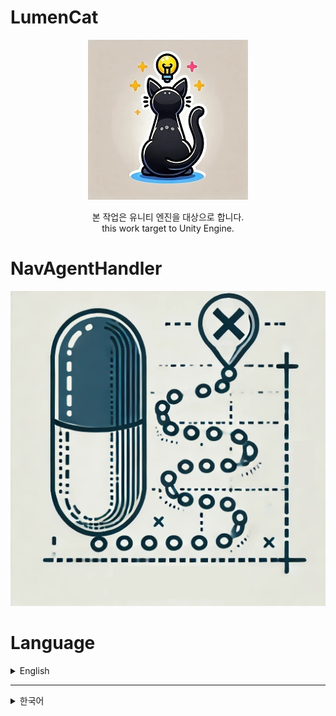 # LumenCat
<div align="center">

![LumenCat92.jpg](https://github.com/lumenCat92/NavAgentHandler/blob/main/Image/LumenCat92.jpg)

본 작업은 유니티 엔진을 대상으로 합니다.  
this work target to Unity Engine.
</div>

# NavAgentHandler
 ![NavAgentHandler.jpg](https://github.com/lumenCat92/NavAgentHandler/blob/main/Image/NavAgentHandler.jpg)

# Language
<details>

<summary>English</summary>

# How Can Install This?

Before u install, this project depending other project. plz check each version of dependencies before download this.  
u can check each version of dependencies from package.json.  

Download this to Assets Folder in your unity project.

# What is This?

Handling Nav Agent with FSM.

# Where Can Use This?

if u wanna easy to handling agent, u can use this.

# How to Use This?

1. Attach "NavAgentHandler" to gameObj as component.
* the GameObj that installed NavAgentHandler, will automatically add "NavMeshAgent" and "NavMeshObstacle".
```csharp
namespace LumenCat92.Nav
{
    [RequireComponent(typeof(NavMeshAgent))]
    [RequireComponent(typeof(NavMeshObstacle))]
    public class NavAgentHandler : MonoBehaviour
    {
        //skip
    }
    //skip
}
```

2. Attach all script in Manager Folder to other gameObj as component.

3. when u look at the NavAgentHandler

```csharp
public class NavAgentHandler : MonoBehaviour
{    
    // skip
    
    [field: SerializeField] public bool AllowedChekingDeadLock { set; get; } = true;
    [field: SerializeField] public LayerMask HideableLayer { private set; get; }
    private Action OnDoneHandler { set; get; }
    
    // skip
    
    // this is starting navAgentHandler.
    // for the safty, u cant access to process.
    // after state done. u can make it call-back by "onDoneHandler"
    public void StartState(NavAgentModule.NavAgentModuleData moduleData, Action onDoneHandler)
    {
        switch (moduleData.State)
        {
            case NavAgentModule.StateList.Pointing:
            case NavAgentModule.StateList.Tracking:
            case NavAgentModule.StateList.Hiding:
                OnDoneHandler = onDoneHandler;
                isInterrupting = StateModuleHandler.IsPlayingModuleRunning();
                StateModuleHandler.EnterModule((int)moduleData.State, moduleData);
                break;
            
            // checking module is works different cause it just for cheking that agent could reach to target or not.
            case NavAgentModule.StateList.Cheking:
                    if (NavMesh.SamplePosition(moduleData.BasicModulerSetting.Target.position, out NavMeshHit hit, moduleData.BasicModulerSetting.StopDist, NavMeshAgent.areaMask))
                    {
                        moduleData.CheckingMoudlerSetting.OnFindWay(true);
                        return;
                    }
                    moduleData.CheckingMoudlerSetting.OnFindWay(false);
                    break;
            case NavAgentModule.StateList.Non:
                OnDoneHandler = onDoneHandler;
                if (StateModuleHandler.IsPlayingModuleRunning(out StateModule module))
                {
                    module?.Exit();
                }
                DoWhenStateDone(LastStateModuleData);
                break;
        }
    }

    // but if trying to change the state when state Running,
    // onDoneHandler will be ignored.
    public void DoWhenStateDone()
    {
        if (!isInterrupting)
        {
            OnDoneHandler?.Invoke();
        }
    }
}

```

as u can see, this is for one-way processing, so if u wanna changing one of state in NavAgentModule.NavAgentModuleData.StateList,

u should call StartState() func again. than, navAgentHandler will be override before process.

also, when u override process, it will not execute call-back func that u applied before changed state.

to be clear, when agent cant find way for going destination, it also will not execute call-back func that u applied. but it will call different func in NavAgentModuleData. check num 2. 

2. when u look at the NavAgentModule.NavAgentModuleData for using,

```csharp
public abstract partial class NavAgentModule
{
    public enum StateList
    {
        Pointing, // set destination one time.
        Tracking, // keep tracking target until reached.
        Hiding, // hiding from other target.
        Cheking, // just check agent can reach to target, agent will not move in this state.
        Non,
    }
    public class NavAgentModuleData : StateModuleData
    {
        public BasicOption BasicModulerSetting { private set; get; }
        public PointingOption PointingModulerSetting { private set; get; }
        public CheckingOption CheckingMoudlerSetting { private set; get; }
        public TrackingOption TrackingModulerSetting { private set; get; }
        public HidingOption HidingMoudlerSetting { private set; get; }
        public NavAgentModuleData(BasicOption basicOption, PointingOption pointingOption)
        {
            BasicModulerSetting = basicOption;
            PointingModulerSetting = pointingOption;
        }
        public NavAgentModuleData(BasicOption basicOption, TrackingOption trackingOption)
        {
            BasicModulerSetting = basicOption;
            TrackingModulerSetting = trackingOption;
        }
        public NavAgentModuleData(BasicOption basicOption, HidingOption hidingOption)
        {
            BasicModulerSetting = basicOption;
            HidingMoudlerSetting = hidingOption;
        }
        public NavAgentModuleData(BasicOption basicOption, CheckingOption checkingOption)
        {
            BasicModulerSetting = basicOption;
            CheckingMoudlerSetting = checkingOption;
        }
        
        public class BasicOption
        {
            public Transform Target { private set; get; } // destination point
            public bool ShouldSequenceProcessing { private set; get; } = true; // module process proceeds async
            public bool ShouldRotateManually { private set; get; } // *1) its make agent ratation lock. 
            public float StopDist { private set; get; } // *2) its same with agent stop. but it also effecting dist that end module state.
            public bool ShouldActiveDeadLockCheck { private set; get; } // *3) its for stuck situation between multiple agent. 
            public Action OnFailedToFindWay { private set; get; } // call-back when cant find the way.

            public BasicOption(Transform target, bool shouldSequenceProcessing, bool isLookAtOn, float stopDist, bool shouldActiveDeadLockCheck, Action doWhenCantFindWay)
            {
                Target = target;
                ShouldSequenceProcessing = shouldSequenceProcessing;
                ShouldRotateManually = isLookAtOn;
                StopDist = stopDist;

                ShouldActiveDeadLockCheck = shouldActiveDeadLockCheck;
                OnFailedToFindWay = doWhenCantFindWay;
            }
        }
    }
}
```

    *1 when agent walking, obj rotation depending on agent.

but when u programming, u might be want to control rotation manually for make look at obj or make aiming to obj.

in that time, u can turn on this. but remember. u have to manually control rotation. NavAgentHandler dosent support to make look at the target.(cause this will be different in every situation.)

    *2 StopDist will set to navMeshAgent.StoppingDisctance. and it will effecting final destination. 

in the NavAgentModule, u can see down below
```csharp
public abstract partial class NavAgentModule : StateModule
{
    public enum DistStateList { Reached, Near, Close, MiddleWay }

    //skip

    protected DistStateList GetStateByDist
    {
        get
        {
            var navAgent = StateModuleHandler.navMeshAgent;
            if (navAgent.pathPending) return DistStateList.MiddleWay;
            var standingPosition = navAgent.transform.position.GetOverrideY(0);
            var destinationPosition = navAgent.destination.GetOverrideY(0);

            // dist to decide the "Status Module" done.
            var dist = standingPosition.GetDistance(destinationPosition) - ModuleData.BasicModulerSetting.StopDist;
            if (dist <= GetDistByState(DistStateList.Close))
            {
                // is destination placed higher than agent?
                if (correctedPosition.y > Agent.transform.position.y + GetAgentHeight &&
                    Agent.remainingDistance > GetDistByState(DistStateList.Close))
                {
                    return DistStateList.MiddleWay;
                }

                for (int i = 0; i < eachStateDist.Count; i++)
                {
                    var pair = eachStateDist[i];
                    if (dist <= pair.Value)
                    {

                        return pair.Key;
                    }
                }
            }

            return DistStateList.MiddleWay;
        }
    }
    public NavAgentModule(NavAgentModuleHandler handler)
    {
        StateModuleHandler = handler;
        if (eachStateDist.Count == 0)
        {
            eachStateDist.Add(new KeyValuePair<DistStateList, float>(DistStateList.Reached, GetAgentRadius * 0.01f));
            eachStateDist.Add(new KeyValuePair<DistStateList, float>(DistStateList.Near, GetAgentRadius * 2f));
            eachStateDist.Add(new KeyValuePair<DistStateList, float>(DistStateList.Close, GetAgentRadius * 4f));
        }
    }

    //skip
}
```

so technically, navMeshAgent.StoppingDistance will be effecting final destination. 

    *3 Lets say, Two agent try to pass each in Narrow hallway.

in this situation, this two agent might never get to each destination by stuck each other.

for this, u can turn on ShouldActiveDeadLockCheck property in BasicModulerSetting.

when u look at the code,

```csharp

public abstract partial class NavAgentModule : StateModule
{
    //skip

    // enter module
    protected override void OnEnterModule()
    {
        Agent.updateRotation = ModuleData.BasicModulerSetting.ShouldRotateManually ? false : true;
        Agent.stoppingDistance = ModuleData.BasicModulerSetting.StopDist;
        Agent.speed = ModuleData.BasicModulerSetting.AgentSpeed;
        Agent.obstacleAvoidanceType = ObstacleAvoidanceType.HighQualityObstacleAvoidance;
        Agent.avoidancePriority = 10;
        var needNavi = Vector3.Distance(ModuleData.BasicModulerSetting.Target.position, Agent.transform.position) > eachStateDist[(int)DistStateList.Reached].Value;
        if (needNavi)
        {
            //checking deadLock
            if (ModuleData.BasicModulerSetting.ShouldActiveDeadLockCheck)
                CheckingDeadLock();

            ProcessingState = StateModuleHandler.OnStartCoroutine(StartNav(ModuleData, base.Exit));
        }
        else
        {
            base.Exit();
        }
    }

    protected void CheckingDeadLock()
    {
        var eachTime = 0.1f;
        var lastAgentPosition = Agent.transform.position;
        var speedCorrection = 0.8f;
        var expectingDist = Agent.transform.position.GetDistance(Agent.transform.position + Agent.velocity * eachTime * speedCorrection);
        deadLockTimeData = TimeCounterManager.Instance.SetTimeCounting(
            maxTime: eachTime,
            function: () =>
                {
                    if (GetStateByDist == DistStateList.MiddleWay)
                    {
                        if (Agent.obstacleAvoidanceType == ObstacleAvoidanceType.NoObstacleAvoidance)
                        {
                            var hits = Agent.transform.GetOverlapSphere(GetAgentRadius).Where(x => !x.gameObject.isStatic && !x.transform.IsChildOf(Agent.transform)).ToList();
                            if (hits.Count == 0)
                                Agent.obstacleAvoidanceType = ObstacleAvoidanceType.HighQualityObstacleAvoidance;
                        }
                        else
                        {
                            var dist = Agent.transform.position.GetDistance(lastAgentPosition);
                            if (dist < expectingDist)
                                Agent.obstacleAvoidanceType = ObstacleAvoidanceType.NoObstacleAvoidance;
                        }
                    }

                    deadLockTimeData = null;
                    if (ModuleData != null) CheckingDeadLock();
                },
            sequenceKey: ModuleData,
            sequnceMatch: (addedSeqeunce) => addedSeqeunce.Equals(ModuleData));
    }
}
```

navAgentModule calc posistion expecting every time period.

if agent couldnt reach next position, after checking near by, module make not collide each agent untill agent cant find other agent.

This can cause more overlapping issues as the number of agents increases. Please pay attention to this part.

# NavAgentModule

now i will explain detail of each state.

<details>
<summary>Pointing</summary>

 ![1.Pointing.gif](https://github.com/lumenCat92/NavAgentHandler/blob/main/Image/1.Pointing.gif)

1. Pointing is basic tracking state module.

its Set Destination only one time. 

even if target position got changed middle of module running, it will not apply to destination.

```csharp
public abstract partial class NavAgentModule
{
    public enum StateList
    {
        Pointing,
        Tracking,
        Hiding,
        Cheking,
        Non,
    }
    public class NavAgentModuleData : StateModuleData
    {
        public BasicOption BasicMudulerSetting { private set; get; }
        public PointingOpition PointModulerSetting { private set; get; } = new PointingOpition();

        // u must fill this for using every tracking module
        public NavAgentModuleData(BasicOption basicOption, PointingOption pointingOption)
        {
            BasicModulerSetting = basicOption;
            PointingModulerSetting = pointingOption;
        }
        
        public class BasicOption
        {
            public Transform Target { private set; get; } // destination point
            public bool ShouldSequenceProcessing { private set; get; } = true; // module process proceeds async
            public bool ShouldRotateManually { private set; get; } // its make agent ratation lock. 
            public float StopDist { private set; get; } // its same with agent stop. but it also effecting dist that end module state.
            public bool ShouldActiveDeadLockCheck { private set; get; } // its for stuck situation between multiple agent. 
            public Action OnFailedToFindWay { private set; get; }

            public BasicOption(Transform target, bool shouldSequenceProcessing, bool isLookAtOn, float stopDist, bool shouldActiveDeadLockCheck, Action doWhenCantFindWay)
            {
                Target = target;
                ShouldSequenceProcessing = shouldSequenceProcessing;
                ShouldRotateManually = isLookAtOn;
                StopDist = stopDist;

                ShouldActiveDeadLockCheck = shouldActiveDeadLockCheck;
                OnFailedToFindWay = doWhenCantFindWay;
            }
        }

        public class PointingOpition
        {
            public float StayingTime { private set; get; } = -1f; // how long it will stay in poisition after reached?
            public bool IsUnlimitedStayTime => StayingTime <= -1;  
            public bool CanPositionChange { private set; get; } = true; // is target position can yield to other agent? 
            public TrafficDataSet TrafficDataSetting { private set; get; } = new TrafficDataSet(); // its for handling traffic
            public PointingOpition() { }
            public PointingOpition(float stayingTime, bool canPositionChange, TrafficDataSet trafficDataSet = null)
            {
                StayingTime = stayingTime;
                CanPositionChange = canPositionChange;
                TrafficDataSetting = trafficDataSet == null ? this.TrafficDataSetting : trafficDataSet;
            }
            public class TrafficDataSet // agent who first reach to position will taking charge of traffic detail of position 
            {
                public int MaxWaitingCount { private set; get; } = 3; // how many agent can wait for same position?
                public float MaxStayingTime { private set; get; } = 3f; // how long agent can stay in same position?
                public TrafficDataSet() { }
                public TrafficDataSet(int maxAddingCount, float maxStayingTime)
                {
                    MaxWaitingCount = maxAddingCount;
                    MaxStayingTime = maxStayingTime;
                }
            }
        }
    }
}
```

2. so, imagine that what if multiple agent try to reach same position?

for this, u need TrafficDataSet and NavTrafficManager.

```csharp
public class NavTrafficManager : MonoBehaviour
{
    //skip

    IEnumerator HandlingTraffic(TrafficData.NavAgentModuleInfoData infoData, TrafficData trafficData)
    {
        if (infoData == null)
        {
            removeTrafficDataList.Add(trafficData);
            yield break;
        }
        else
        {
            if (!infoData.IsModuleRunning()) { StartCoroutine(HandlingTraffic(trafficData.ReadNextInfo(), trafficData)); yield break; }
            infoData.Agent.stoppingDistance = infoData.stoppingDistance;
            infoData.Agent.avoidancePriority = 0;
            float checkingTime = 0.1f;

            for (bool isModuleRunning = infoData.IsModuleRunning(); isModuleRunning; isModuleRunning = infoData.IsModuleRunning())
            {
                yield return new WaitForSeconds(checkingTime);
            }

            for (float dist = trafficData.Position.GetDistance(infoData.Agent.transform.position); dist < 0.5f; dist = trafficData.Position.GetDistance(infoData.Agent.transform.position))
            {
                yield return new WaitForSeconds(checkingTime);
            }

            StartCoroutine(HandlingTraffic(trafficData.ReadNextInfo(), trafficData));
        }
    }

    // skip

    public class TrafficData
    {
        public bool IsNew { private set; get; } = true; 
        public int MaxAddingCount { private set; get; } = 3;
        public float AllowedStayingTime { private set; get; } = 3f;
        public bool IsLimitedStayingTime { get => AllowedStayingTime != -1; }
        private List<NavAgentModuleInfoData> InfoList { set; get; } = new List<NavAgentModuleInfoData>();
        public NavAgentModuleInfoData ReadNextInfo()
        {
            IsNew = false;
            if (InfoList.Count > 0)
            {
                var data = InfoList[0];
                InfoList.RemoveAt(0);
                return data;
            }

            return null;
        }
        public Vector3 Position { private set; get; } = Vector3.zero;
        private int AddingCount { set; get; } = 0;
        
        //skip
    }
}
```

3. but, what if agent dont have to wait? like agent just try to stand, or doing some animation that dosent depending other object after reached position. 

also what if agent must be stand that position? like agent try to sit chair, or doing some animation that depending other object after reached position.

when u look at the code.

```csharp

public class PointingState_NavStateModule : NavAgentModule
{
    // skip

    protected override IEnumerator OnStartNav(NavAgentModuleData data)
    {
        // skip

        var state = GetStateByDist;
        while (state != DistStateList.Reached)
        {
            if (state == DistStateList.Close || state == DistStateList.Near)
            {
                state = GetStateByDist;
                // what if agent dont have to wait? == what if agent can changing destination?
                if (data.PointingModulerSetting.CanPositionChange) 
                {
                    if (state == DistStateList.Near)
                        break;
                    // it will set near position
                    var rayStartPoint = Agent.transform.position + Vector3.up * GetAgentHeight * 0.5f;
                    var rayDir = rayStartPoint.GetDirection(ModuleData.BasicModulerSetting.Target.position);
                    OnDrawGizmosSphere(rayStartPoint, 0.02f, 2f, Color.cyan);
                    OnDrawGizmosLine(rayStartPoint, rayDir, 2f, 2f, Color.black);

                    // try to get close as much as possible. this will be destination.
                    if (rayStartPoint.RayCast(rayDir, out RaycastHit hit))
                    {
                        var position = hit.point + -rayDir * GetAgentRadius * 2f;
                        OnDrawGizmosSphere(position, 0.02f, 2f, Color.black);
                        TrySetDestination(position, ref correctedPosition);
                        TimeCounterManager.Instance.SetTimeCounting(0.1f, () => { hasBeenCheckNearBy = false; });
                    }
                    else
                    {
                        Debug.Log("ray Failed");
                    }
                }

                // what if agent have to wait? == what if agent cant changing destination?
                else
                {
                    // trying add treffic point
                    // is already has traffic in destination?
                    if (!NavTrafficManager.Instance.TryAddTrafficNearBy(
                            agent: Agent,
                            isModuleRunning: () => { return IsModuleRunning; },
                            maxAddingCount: ModuleData.PointingModulerSetting.TrafficDataSetting.MaxWaitingCount,
                            allowedStayingTime: ModuleData.PointingModulerSetting.TrafficDataSetting.MaxStayingTime,
                            stayingTime: ModuleData.PointingModulerSetting.StayingTime,
                            position: correctedPosition,
                            castRadius: GetAgentRadius))
                    {
                        ModuleData.BasicModulerSetting.OnFailedToFindWay?.Invoke();
                        break;
                    }
                }
            }
        }
    }
}
```
Traffic and deadlock functions are applied.
 ![1.Pointing_TrafficAndDeadLock.gif](https://github.com/lumenCat92/NavAgentHandler/blob/main/Image/1.Pointing_TrafficAndDeadLock.gif)

so when u allowed to change destination, agent try to get close to target as much as possible. but its not guarantee that reach to destination that u set.

if u dont wanna allowed to change destination, agent try to check traffic in destination. if traffic is very busy, it means technically, it faild to searching destination. so it will call-back func that u set.

just remember, this checking will be happen when agent get close to target.

</details>

<details>
<summary>Tracking</summary>

 ![2.Tracking.jpg](https://github.com/lumenCat92/NavAgentHandler/blob/main/Image/2.Tracking.gif)
1. most different thing with comparing pointing, in Tracking module, continues to update the destination based on the position of the target.

```csharp
public class TrackingState_NavStateModule : NavAgentModule
{
    // skip
    protected override IEnumerator OnStartNav(NavAgentModuleData data)
    {
        var hasBeenCheckNearBy = false;

        var lastPosition = data.BasicModulerSetting.Target.position;
        if (!TrySetDestination(lastPosition, ref correctedPosition))
        {
            data.BasicModulerSetting.OnFailedToFindWay?.Invoke();
            yield break;
        }

        // The frequency of looping will be decide by the IsNonStopTracking option.
        var state = GetStateByDist;
        while (ModuleData.TrackingModulerSetting.IsNonStopTracking ||
                (!ModuleData.TrackingModulerSetting.IsNonStopTracking && state != DistStateList.Reached))
        {
            state = GetStateByDist;

            //if target Moved, position will be re-calc
            if (lastPosition.GetDistance(data.BasicModulerSetting.Target.position) > 0.1f)
            {
                lastPosition = data.BasicModulerSetting.Target.position;
                if (!TrySetDestination(lastPosition, ref correctedPosition))
                {
                    data.BasicModulerSetting.OnFailedToFindWay?.Invoke();
                    yield break;
                }
            }

            // can it yield when it get close to target
            if (state == DistStateList.Close || state == DistStateList.Near)
            {
                if (!hasBeenCheckNearBy)
                {
                    hasBeenCheckNearBy = true;
                    var rayStartPoint = Agent.transform.position + Vector3.up * Agent.transform.lossyScale.y * Agent.height * 0.5f;
                    var rayDir = Agent.transform.position.GetOverrideY(0).GetDirection(ModuleData.BasicModulerSetting.Target.position.GetOverrideY(0));

                    if (rayStartPoint.RayCast(rayDir, out RaycastHit hit))
                    {
                        var position = hit.point + rayDir * -Agent.radius * 1.2f * Agent.transform.lossyScale.x;
                        OnDrawGizmosSphere(position, 0.02f, 2f, Color.black);
                        Agent.stoppingDistance = Vector3.Distance(ModuleData.BasicModulerSetting.Target.position, position);
                        TimeCounterManager.Instance.SetTimeCounting(0.1f, () => { hasBeenCheckNearBy = false; });
                    }
                }
            }
            else
            {
                if (Agent.stoppingDistance != ModuleData.BasicModulerSetting.StopDist)
                    Agent.stoppingDistance = ModuleData.BasicModulerSetting.StopDist;
            }

            yield return new WaitForSeconds(NavCheckingTime);
        }
    }
}
```

2. also its not using traffic mananger. so its not support waiting for position stuff. cause of this, if too many agent try follow one target, some of target might cant reached target, or if u turn on the deadLock option, it might overlap each agent.

3. like pointing module, it will also finished to module when get close to target, but if u want, u can make it keep follow to target no matter it reached or not.

```csharp

public abstract partial class NavAgentModule
{
    public class NavAgentModuleData : StateModuleData
    {
        public BasicOption BasicModulerSetting { private set; get; }
        public TrackingOption TrackingModulerSetting { private set; get; }
        public NavAgentModuleData(BasicOption basicOption, TrackingOption trackingOption)
        {
            BasicModulerSetting = basicOption;
            TrackingModulerSetting = trackingOption;
        }

        public class BasicOption
        {
            public Transform Target { private set; get; }
            public bool ShouldSequenceProcessing { private set; get; } = true;
            public bool ShouldRotateManually { private set; get; }
            public float StopDist { private set; get; }
            public bool ShouldActiveDeadLockCheck { private set; get; }
            public Action OnFailedToFindWay { private set; get; }

            public BasicOption(StateList targetState, Transform target, bool isLookAtOn, float stopDist, float agentSpeed, bool shouldActiveDeadLockCheck, Action doWhenCantFindWay)
            {
                TargetState = targetState;
                Target = target;
                IsLookAtOn = isLookAtOn;
                StopDist = stopDist;
                AgentSpeed = agentSpeed;
                ShouldActiveDeadLockCheck = shouldActiveDeadLockCheck;
                OnFailedToFindWay = doWhenCantFindWay; 
            }
        }

        public class TrackingOption
        {
            public bool IsNonStopTracking { private set; get; }
            public TrackingOption(bool isNonStopTracking)
            {
                IsNonStopTracking = isNonStopTracking;
            }
        }
    }
}
```

</details>

<details>
<summary>Hiding</summary>

 ![3.Hiding.gif](https://github.com/lumenCat92/NavAgentHandler/blob/main/Image/3.Hiding.gif)
1. it make agent get hide from target one-time.
basically, this work is taking high cost. so i did some of trick for this. but cause of this, some of agent might get ignore that making new hiding spot.

2. for the making hiding position, there have obj near by. but obj should follow these structure
```csharp
bool IsObjAvailable(Collider collider, int layerMask)
{
    return !collider.isTrigger &&
            (collider.gameObject.isStatic ||
            (layerMask & 1 << transform.gameObject.layer) != 0);
}
```
3. when u look at the code
```csharp

public class HidingState_NavStateModule : NavAgentModule
{
    public HidingState_NavStateModule(NavAgentModuleHandler handler) : base(handler) { }
    protected override IEnumerator OnStartNav(NavAgentModuleData data)
    {
        if (!NavHideManager.Instance.TryAddHide(ModuleData.BasicModulerSetting.Target, Agent, out Vector3 hidePosition, ModuleData.HidingMoudlerSetting.HidableLayer))
        {
            FaildFindWay();
            yield break;
        }

        else if (!TrySetDestination(hidePosition, ref correctedPosition))
        {
            FaildFindWay();
            yield break;
        }

        while (GetStateByDist != DistStateList.Reached)
        {
            yield return new WaitForSeconds(NavCheckingTime);
        }
    }
}
```

as u can see, the hiding_StateModule basically doing nothing. in here only doing is, check can agent reach to position that get from navHideManager.

most things is happen to NavHideManager.


<details>
<summary>NavHideManager</summary>

1. the happen in NavHideManager is quite complicated. so in here, i will just explain simple way.

```csharp
public class NavHideManager : MonoBehaviour
{
    // the sphere size that will starting from target who request first time for hide in same target.
    [field: SerializeField] private float SphereCastRadius { set; get; } = 5f; 
    
    // how long hide data will cached?
    [field: SerializeField] private float MaxRefreshDistance { set; get; } = 1f;

    // cashing hide data by target.
    Dictionary<Transform, NavHideData> HideDataDic { set; get; } = new Dictionary<Transform, NavHideData>();

    // skip
}

```

2. the agent who first request that making hide data, will be overlap sphere with SphereCastRadius.

3. If the target moves within the MaxRefreshDistance from the point where the HideData was initially created, the HideData created at that time will be shared when another agent requests it.

<details>
<summary>How exactly works?</summary>

1. Find hideData with same target. if data dosent exist or target moved overthan MaxRefreshDistance, NavHideManager start to make new hideData.

```csharp
public class NavHideManager : MonoBehaviour
{
    public static NavHideManager Instance { set; get; }
    Dictionary<Transform, NavHideData> HideDataDic { set; get; } = new Dictionary<Transform, NavHideData>();
    public bool TryAddHide(Transform target, NavMeshAgent agent, out Vector3 hidePosition, int layerMask)
    {
        hidePosition = Vector3.zero;

        NavHideData hideData = null;
        if (HideDataDic.ContainsKey(target))
        {
            // if target moved more than limited dist from last Position. it will remove.
            if (HideDataDic[target].ContectedPosition.GetDistance(target.position) >= MaxRefreshDistance)
                HideDataDic.Remove(target);
            else
                hideData = HideDataDic[target];
        }

        if (hideData == null)
        {
            var paths = GetHidePosition(target.position, agent, layerMask);

            var dic = new Dictionary<Vector3, NavMeshAgent>();
            paths.ForEach(x =>
            {
                dic.Add(x, null);
            });
            hideData = new NavHideData(target.position, dic);
            HideDataDic.Add(target, hideData);
        }

        var canAdd = hideData.CanAddHidePosition(agent);
        if (canAdd)
        {
            hidePosition = hideData.AddAgent(agent);
        }

        return canAdd;
    }
}
```

2. when NavHideManager making new hideData, collecting colliders near by agent who first request.

3. after got colliders, navHideManager start to calc radius.
every collider has bouns.min or max from pivot. so navHideManager will get distance between pivot to min, max. most longest one will be radius of obj.

*why?
the longest radius can cover collider in every direction.

4. from here, it got little complicated.
cause obj shape will not exactly circle, we need remove empty distance between raidus to obj pivot. for this we need ray-cast. and also obj can touch end of raidus, so we have to consider that too. cause if ray-cast start in obj, ray-cast cant catch the obj.

for this, we will raycast from radius + calibration value. in navHideManager, calibration value is 1f. this will be total objRadius.

technically, what we are trying to do is, how many collider can make hide position from target. so we need radius from target too.

In conclusion, final radius will be radiusFromTarget = Vector3.Distance(collider.position, target.position) + objRadius; and direction will be (collider.position - target.position).normalize.

so. what if we found hide position end of "radiusFromTarget"? how we can find next position?

in this moment, at least we know next hide position should be far away from hide position that we just found. like it should be far away more than agent.radius * 2f. for this, we need get eachAngle for finding next hide Position. for this we need trigonometric functions.


```csharp
List<Vector3> GetHidePointFromColider(Collider collider, Vector3 target, Vector3 agentPosition, float agentRadius, float agentHeight, NavMeshQueryFilter filter, int layerMask)
{
    GizmosDrawerManager.Instance.DrawLine(agentPosition, collider.transform.position, 2f, debugingLineColor[debugingLine.ConnectAgentToCollider], ShouldDrawGizmos);
    var hidePositions = new List<Vector3>();
    var correctionDist = 1f;
    var objMaxPosition = collider.bounds.max.GetDistance(collider.transform.position) > collider.bounds.min.GetDistance(collider.transform.position) ? collider.bounds.max : collider.bounds.min;
    var objRadius = objMaxPosition.GetDistance(collider.transform.position) + correctionDist;
    var radiusFromTarget = collider.transform.position.GetOverrideY(0).GetDistance(target.GetOverrideY(0)) + objRadius;
    var agentHeightCenter = agentPosition + Vector3.up * agentHeight * 0.5f;
    var dirTargetToCollider = target.GetOverrideY(0).GetDirection(collider.transform.position.GetOverrideY(0));
    var basePoint = collider.transform.position.GetOverrideY(agentHeightCenter.y) + dirTargetToCollider * objRadius;
    var eachAngle = (float)Math.Asin(agentRadius * 2.5f / radiusFromTarget) * Mathf.Rad2Deg;
    var maxAngle = (float)Math.Asin(objRadius / radiusFromTarget) * Mathf.Rad2Deg;
    Func<bool, Vector3, float, float, Vector3> getSidePosition = (isLeft, centerPosition, angle, dist) => centerPosition + (Quaternion.Euler(0, (float)(isLeft ? -angle : angle), 0) * dirTargetToCollider) * dist;
    var isLeftEnd = false;
    var isRightEnd = false;

    var lastLeftHit = Vector3.zero;
    var lastRightHit = Vector3.zero;

    for (float angle = 0; angle < maxAngle && (!isLeftEnd || !isRightEnd); angle += (float)eachAngle)
    {
        var count = hidePositions.Count;
        for (int i = 0; i < 2; i++)
        {
            var isLeft = i == 0;
            if (isLeft && isLeftEnd) continue;
            else if (isRightEnd && isRightEnd) continue;

            var sidePoint = getSidePosition(isLeft, target.GetOverrideY(agentHeightCenter.y), angle, radiusFromTarget);
            GizmosDrawerManager.Instance.DrawLine(sidePoint, collider.transform.position.GetOverrideY(basePoint.y), 2f, debugingLineColor[debugingLine.ConnectColliderToHideSameplePosition], ShouldDrawGizmos);
            GizmosDrawerManager.Instance.DrawLine(sidePoint, target.GetOverrideY(agentHeightCenter.y), 2f, debugingLineColor[debugingLine.ConnectHideSameplePositionToTarget], ShouldDrawGizmos);

            if (CanHidePosition(angle == 0 ? collider : null, sidePoint, target, isLeft ? lastLeftHit : lastRightHit, objRadius, agentRadius, agentHeight, layerMask, filter, out Vector3 hidePosition))
            {
                hidePositions.Add(hidePosition);
                if (isLeft)
                    lastLeftHit = hidePosition;
                else
                    lastRightHit = hidePosition;
            }
            if (count == hidePositions.Count)
            {
                if (isLeft)
                    isLeftEnd = true;
                else
                    isRightEnd = true;
            }

            if (angle == 0f)
            {
                if (isLeftEnd)
                    isRightEnd = true;
                break;
            }
        }

    }

    return hidePositions;
}
```

from u found hide position, "NavHideManager" calc that agent is actually can hiding that position or not.(Agent height, radius etc.)

```csharp
// checking position with agent radius and height
bool CanHidePosition(Collider collider, Vector3 startPosition, Vector3 targetPosition, Vector3 lastHit, float mostFarFromCollider, float agentRadius, float agentHeight, int layerMask, NavMeshQueryFilter filter, out Vector3 hidePosition)
{
    hidePosition = Vector3.zero;
    var dirStartToTarget = startPosition.GetOverrideY(0).GetDirection(targetPosition.GetOverrideY(0));
    GizmosDrawerManager.Instance.DrawSphere(startPosition, 0.05f, 2f, debugingSpereColor[debugingSpere.HideSamplePosition], ShouldDrawGizmos);
    var hits =
        startPosition.GetOverrideY(startPosition.y).RayCastAll(targetPosition.GetOverrideY(startPosition.y))
            .Where(x => x.point.GetDistance(lastHit) > agentRadius * 2.5f && IsObjAvailable(x.collider, layerMask))
            .OrderBy(x => Vector3.Distance(x.point, startPosition)).ToList();

    // cause ground will be stay under Agent always,
    // after this, u can except floor collision.
    if (collider != null && !IsColliderExist(collider, hits)) return false;

    if (hits.Count == 0 || !IsCoveredByOtherObj(targetPosition, hits[0].point + -dirStartToTarget * agentRadius, layerMask)) return false;

    var mostClosedObj = hits[0].point + -dirStartToTarget * agentRadius;
    var floors = mostClosedObj.RayCastAll(Vector3.down, mostFarFromCollider);

    if (floors.Count == 0 || !IsCoveredByOtherObj(targetPosition, floors[0].point, layerMask)) return false;

    var floor = floors[0].point;
    var top = floor + Vector3.up * agentHeight;
    GizmosDrawerManager.Instance.DrawLine(floor, top, 2f, debugingLineColor[debugingLine.DrawLine], ShouldDrawGizmos);

    Func<bool, Vector3, Vector3> getSidePosition = (isLeft, centerPosition) => centerPosition + (Quaternion.Euler(0, isLeft ? -90 : 90, 0) * dirStartToTarget) * agentRadius;
    var basePosition = getSidePosition(true, top);
    GizmosDrawerManager.Instance.DrawLine(floor, basePosition, 2f, debugingLineColor[debugingLine.ConnectFloorToEachSide], ShouldDrawGizmos);
    if (IsCoveredByOtherObj(targetPosition, basePosition, layerMask))
    {
        var opponentPosition = getSidePosition(false, top);
        GizmosDrawerManager.Instance.DrawLine(floor, opponentPosition, 2f, debugingLineColor[debugingLine.ConnectFloorToEachSide], ShouldDrawGizmos);
        GizmosDrawerManager.Instance.DrawLine(basePosition, opponentPosition, 2f, debugingLineColor[debugingLine.ConnectSideToSide], ShouldDrawGizmos);
        var isBothHit = IsCoveredByOtherObj(targetPosition, opponentPosition, layerMask);
        if (isBothHit)
        {
            for (int i = 0; i < 5; i++)
            {
                var floorPosition = floor + -dirStartToTarget * i * agentRadius * 2.5f;
                if (NavMesh.SamplePosition(floorPosition, out NavMeshHit hit, agentRadius, filter))
                {
                    hidePosition = floorPosition;
                    return true;
                }
            }
        }
    }

    GizmosDrawerManager.Instance.DrawSphere(basePosition, 0.02f, 2f, debugingSpereColor[debugingSpere.IsntHit], ShouldDrawGizmos);
    return false;
}
```

5. after making hideData, who ever request hiding position, as long as target move under "MaxRefreshDistance" navHideManager keep sharing hideData to other agent.

```csharp
public class NavHideData
{
    public Vector3 ContectedPosition { private set; get; }
    public float AgentTypeID { private set; get; }
    public Dictionary<Vector3, NavMeshAgent> HidePositions { private set; get; } = new Dictionary<Vector3, NavMeshAgent>();
    public NavHideData(Vector3 lastContectedPosition, Dictionary<Vector3, NavMeshAgent> hidePositions)
    {
        ContectedPosition = lastContectedPosition;
        HidePositions = hidePositions;
    }
    public bool CanAddHidePosition(NavMeshAgent agent)
    {
        if (HidePositions.Count == 0) return false;
        if (agent.agentTypeID != AgentTypeID) return false;
        else if (!HidePositions.Values.Contains(null)) return false;
        else if (HidePositions.Values.Contains(agent)) return false;

        return true;
    }

    public Vector3 AddAgent(NavMeshAgent agent)
    {
        // in the first time. 
        for (int i = 0; i < 2; i++)
        {
            var positions = HidePositions.Keys.Where(x => (i == 0 ? Vector3.Dot(x, agent.transform.position) <= 0 : Vector3.Dot(x, agent.transform.position) > 0) && HidePositions[x] == null).OrderBy(x => x.GetDistance(agent.transform.position));
            foreach (var key in positions)
            {
                HidePositions[key] = agent;
                return key;
            }
        }

        return Vector3.zero;
    }
}
```

agent try to hide in the object behind the agent, but if it fails, it try to hide elsewhere, even if it passes through the target.

if there has no more position for hiding, hidingState will call-back that OnFailedToFindWay() function in moduleData.

</details>

</details>

</details>

<details>
<summary>Checking</summary>

1. checking state is working different with other state.

cause this state just for checking, it will not change state. 

```csharp

public void StartState(NavAgentModule.NavAgentModuleData moduleData, Action onDoneHandler)
{
    switch (moduleData.State)
    {
        case NavAgentModule.StateList.Pointing:
        case NavAgentModule.StateList.Tracking:
        case NavAgentModule.StateList.Hiding:
            OnDoneHandler = onDoneHandler;
            isInterrupting = StateModuleHandler.IsPlayingModuleRunning();
            StateModuleHandler.EnterModule((int)moduleData.State, moduleData);
            break;
        // checking module is works different cause it just for cheking that agent could reach to target or not.
        case NavAgentModule.StateList.Cheking:
                    if (NavMesh.SamplePosition(moduleData.BasicModulerSetting.Target.position, out NavMeshHit hit, moduleData.BasicModulerSetting.StopDist, NavMeshAgent.areaMask))
                    {
                        moduleData.CheckingMoudlerSetting.OnFindWay(true);
                        return;
                    }
                    moduleData.CheckingMoudlerSetting.OnFindWay(false);
                    break;
        case NavAgentModule.StateList.Non:
            OnDoneHandler = onDoneHandler;
            if (StateModuleHandler.IsPlayingModuleRunning(out StateModule module))
            {
                module?.Exit();
            }
            DoWhenStateDone(LastStateModuleData);
            break;
    }
}
```

2. also because its not working with StateModuleHandler, onDoneHandler function that call when state done, will not functioning.

for this. u have to use CheckingOption.

```csharp
public class NavAgentModuleData : StateModuleData
{
    public BasicOption BasicModulerSetting { private set; get; }
    public CheckingOption CheckingMoudlerSetting { private set; get; }

    public NavAgentModuleData(BasicOption basicOption, CheckingOption checkingOption)
    {
        BasicModulerSetting = basicOption;
        CheckingMoudlerSetting = checkingOption;
    }

    public class CheckingOption
    {
        public Action<bool> OnFindWay { private set; get; } = null;
        public CheckingOption(Action<bool> onFindWay)
        {
            OnFindWay = onFindWay;
        }
    }
}
```

3. in the checkingState, it will let u know agent can reached to target or not.

again. this is just for checking. so when this state working. state will not change.

</details>
</details>

------------------------
<details>
<summary>한국어</summary>

# 어떻게 설치하죠?

설치전, 해당 프로젝트는 다른 프로젝트에 디펜딩되어 있습니다. 각 버전마다 디펜딩된 프로젝트를 먼저 확인해주세요.  
각 버전 디펜던시는 package.json 파일을 통해 확인할 수 있습니다.  

이후 직접 다운로드해서 프로젝트의 Assets에 설치합니다.

# 이게 뭔가요?

FSM패턴으로 디자인된 NavMeshAgent를 관리하는 컴포넌트입니다.

# 어디에 쓸 수 있죠?

NavMeshAgent에 대한 상태별 관리가 미리정의된 클래스가 필요하다면 사용가능합니다.

# How to Use This?

1. 게임 오브젝트에 "NavAgentHandler" 컴포넌트를 추가합니다.
* NavAgentHandler가 설치되는 GameObject에는 "NavMeshAgent"와 "NavMeshObstacle"이 자동으로 추가됩니다.
```csharp
namespace LumenCat92.Nav
{
    [RequireComponent(typeof(NavMeshAgent))]
    [RequireComponent(typeof(NavMeshObstacle))]
    public class NavAgentHandler : MonoBehaviour
    {
        //skip
    }
    //skip
}
```

2. Manager Folder 안의 모든 매니져 스크립트를 다른 게임 오브젝트에 추가합니다.

3. NavAgentHandler 를 보면,

```csharp
public class NavAgentHandler : MonoBehaviour
{    
    // skip
    
    [field: SerializeField] public bool AllowedChekingDeadLock { set; get; } = true;
    [field: SerializeField] public LayerMask HideableLayer { private set; get; }
    private Action OnDoneHandler { set; get; }
    
    // skip
    
    // 이것은 navAgentHandler 시작부분입니다.
    // 안전성을 위해, 처리에 대해서 접근하는 것을 허용하지 않습니다.
    // 각 스테이트가 끝났다면. "onDoneHandler"를 실행합니다.
    public void StartState(NavAgentModule.NavAgentModuleData moduleData, Action onDoneHandler)
    {
        switch (moduleData.State)
        {
            case NavAgentModule.StateList.Pointing:
            case NavAgentModule.StateList.Tracking:
            case NavAgentModule.StateList.Hiding:
                OnDoneHandler = onDoneHandler;
                isInterrupting = StateModuleHandler.IsPlayingModuleRunning();
                StateModuleHandler.EnterModule((int)moduleData.State, moduleData);
                break;
            
            // checking 스테이트는 단순 체킹 용도임으로, 다른 스테이트들과 다르게 동작합니다.
            case NavAgentModule.StateList.Cheking:
                    if (NavMesh.SamplePosition(moduleData.BasicModulerSetting.Target.position, out NavMeshHit hit, moduleData.BasicModulerSetting.StopDist, NavMeshAgent.areaMask))
                    {
                        moduleData.CheckingMoudlerSetting.OnFindWay(true);
                        return;
                    }
                    moduleData.CheckingMoudlerSetting.OnFindWay(false);
                    break;
            case NavAgentModule.StateList.Non:
                OnDoneHandler = onDoneHandler;
                if (StateModuleHandler.IsPlayingModuleRunning(out StateModule module))
                {
                    module?.Exit();
                }
                DoWhenStateDone(LastStateModuleData);
                break;
        }
    }

    // 만약 스테이트가 작동중에 다른 스테이트로 전환을 시도한다면,
    // 기존 onDoneHandler는 무시됩니다.
    public void DoWhenStateDone()
    {
        if (!isInterrupting)
        {
            OnDoneHandler?.Invoke();
        }
    }
}

```

보시는 것처럼, NavAgentModule.NavAgentModuleData.StateList안의 스테이트를 전환하려고 한다면

StartState()를 다시 실행해야합니다. 이떄, navAgentHandler는 기존 처리를 덮어씁니다.

또한, 처리를 덮어 쓸 경우, 이전에 등록했던 call-back 함수를 실행하지 않습니다.

한가지 확실하게 할 점은, Agent가 목적지까지의 도달 할 수 없을 경우, 이 또한 이전에 등록했던 call-back 함수를 실행하지 않습니다. 단, 이때는 NavAgentModuleData의 다른 함수를 실행합니다. 2번을 확인해주세요. 

2. 사용을 위해 NavAgentModule.NavAgentModuleData를 보면,

```csharp
public abstract partial class NavAgentModule
{
    public enum StateList
    {
        Pointing, // 목표 지점을 한번만 설정합니다.
        Tracking, // 목표에 도달 할때까지 계속 목표 지점을 설정합니다.
        Hiding, // 목표로부터 숨습니다.
        Cheking, // 목표까지 도달 가능 여부를 체크합니다. agent는 움직이지 않습니다.
        Non,
    }
    public class NavAgentModuleData : StateModuleData
    {
        public BasicOption BasicModulerSetting { private set; get; }
        public PointingOption PointingModulerSetting { private set; get; }
        public CheckingOption CheckingMoudlerSetting { private set; get; }
        public TrackingOption TrackingModulerSetting { private set; get; }
        public HidingOption HidingMoudlerSetting { private set; get; }
        public NavAgentModuleData(BasicOption basicOption, PointingOption pointingOption)
        {
            BasicModulerSetting = basicOption;
            PointingModulerSetting = pointingOption;
        }
        public NavAgentModuleData(BasicOption basicOption, TrackingOption trackingOption)
        {
            BasicModulerSetting = basicOption;
            TrackingModulerSetting = trackingOption;
        }
        public NavAgentModuleData(BasicOption basicOption, HidingOption hidingOption)
        {
            BasicModulerSetting = basicOption;
            HidingMoudlerSetting = hidingOption;
        }
        public NavAgentModuleData(BasicOption basicOption, CheckingOption checkingOption)
        {
            BasicModulerSetting = basicOption;
            CheckingMoudlerSetting = checkingOption;
        }
        
        public class BasicOption
        {
            public Transform Target { private set; get; } // 목표지잠
            public bool ShouldSequenceProcessing { private set; get; } = true; // module 진행을 비동기로 진행합니다.
            public bool ShouldRotateManually { private set; get; } // *1) agent가 움직이는 동안 회전을 끕니다. 
            public float StopDist { private set; get; } // *2) NavMeshAgent.StoppingDistance와 동일합니다. 그러나 각 스테이트들의 끝나는 것에도 영향을 미칩니다.
            public bool ShouldActiveDeadLockCheck { private set; get; } // *3) 다중 에이전트간의 고착문제에 사용됩니다. 
            public Action OnFailedToFindWay { private set; get; } // 목표지점까지 도달 할 수 없을 경우 해당 함수를 통해 알립니다.

            public BasicOption(Transform target, bool shouldSequenceProcessing, bool isLookAtOn, float stopDist, bool shouldActiveDeadLockCheck, Action doWhenCantFindWay)
            {
                Target = target;
                ShouldSequenceProcessing = shouldSequenceProcessing;
                ShouldRotateManually = isLookAtOn;
                StopDist = stopDist;

                ShouldActiveDeadLockCheck = shouldActiveDeadLockCheck;
                OnFailedToFindWay = doWhenCantFindWay;
            }
        }
    }
}
```

    *1 에이전트가 걷고 있을 때, 오브젝트의 회전은 에이전트에 의존됩니다.

하지만 프로그래밍할 때, 오브젝트를 바라보게 하거나 목표물을 조준하게 만들기 위해 수동으로 회전을 제어하길 원할 수 있습니다.

이런 경우에, 이 옵션을 켤 수 있습니다. 단, 알아야 할 점은 회전은 수동으로 제어해야 한다는 것입니다. NavAgentHandler는 목표물을 바라보도록 지원하지 않습니다(이는 상황마다 다르기 때문).

    *2 StopDist 는 navMeshAgent.StoppingDisctance를 설정합니다. 그리고 마지막 목적지에도 영향을 줍니다. 

NavAgentModule에서, 다음과 같은 내용을 볼 수 있습니다.
```csharp
public abstract partial class NavAgentModule : StateModule
{
    public enum DistStateList { Reached, Near, Close, MiddleWay }

    //skip

    protected DistStateList GetStateByDist
    {
        get
        {
            var navAgent = StateModuleHandler.navMeshAgent;
            if (navAgent.pathPending) return DistStateList.MiddleWay;
            var standingPosition = navAgent.transform.position.GetOverrideY(0);
            var destinationPosition = navAgent.destination.GetOverrideY(0);

            // dist는 각 스테이트 모듈이 끝나는 것을 결정합니다.
            // 그리고 여기서 여러분이 지정한 StopDist가 사용됨을 확인 할 수 있습니다.
            var dist = standingPosition.GetDistance(destinationPosition) - ModuleData.BasicModulerSetting.StopDist;
            if (dist <= GetDistByState(DistStateList.Close))
            {
                // is destination placed higher or lower than agent?
                if (correctedPosition.y > Agent.transform.position.y + GetAgentHeight &&
                    correctedPosition.y < Agent.transform.position.y - GetAgentHeight &&
                    Agent.remainingDistance > GetDistByState(DistStateList.Close))
                {
                    return DistStateList.MiddleWay;
                }

                for (int i = 0; i < eachStateDist.Count; i++)
                {
                    var pair = eachStateDist[i];
                    if (dist <= pair.Value)
                    {

                        return pair.Key;
                    }
                }
            }

            return DistStateList.MiddleWay;
        }
    }
    public NavAgentModule(NavAgentModuleHandler handler)
    {
        StateModuleHandler = handler;
        if (eachStateDist.Count == 0)
        {
            eachStateDist.Add(new KeyValuePair<DistStateList, float>(DistStateList.Reached, GetAgentRadius * 0.01f));
            eachStateDist.Add(new KeyValuePair<DistStateList, float>(DistStateList.Near, GetAgentRadius * 2f));
            eachStateDist.Add(new KeyValuePair<DistStateList, float>(DistStateList.Close, GetAgentRadius * 4f));
        }
    }

    //skip
}
```

그러니 기술적으로, navMeshAgent.StoppingDistance 는 마지막 도착점에 영향을 미칩니다. 

    *3 두 에이전트가 좁은 통로에서 서로를 지나려 한다고 가정해봅시다.

이 상황에서는 두 에이전트가 서로에게 막혀 각자의 목적지에 도달하지 못할 수 있습니다.

이를 해결하기 위해 BasicModulerSetting에서 ShouldActiveDeadLockCheck 속성을 켤 수 있습니다.

코드를 보면,

```csharp

public abstract partial class NavAgentModule : StateModule
{
    //skip

    // enter module
    protected override void OnEnterModule()
    {
        Agent.updateRotation = ModuleData.BasicModulerSetting.ShouldRotateManually ? false : true;
        Agent.stoppingDistance = ModuleData.BasicModulerSetting.StopDist;
        Agent.speed = ModuleData.BasicModulerSetting.AgentSpeed;
        Agent.obstacleAvoidanceType = ObstacleAvoidanceType.HighQualityObstacleAvoidance;
        Agent.avoidancePriority = 10;
        var needNavi = Vector3.Distance(ModuleData.BasicModulerSetting.Target.position, Agent.transform.position) > eachStateDist[(int)DistStateList.Reached].Value;
        if (needNavi)
        {
            //checking deadLock
            if (ModuleData.BasicModulerSetting.ShouldActiveDeadLockCheck)
                CheckingDeadLock();

            ProcessingState = StateModuleHandler.OnStartCoroutine(StartNav(ModuleData, base.Exit));
        }
        else
        {
            base.Exit();
        }
    }

    protected void CheckingDeadLock()
    {
        var eachTime = 0.1f;
        var lastAgentPosition = Agent.transform.position;
        var speedCorrection = 0.8f;
        var expectingDist = Agent.transform.position.GetDistance(Agent.transform.position + Agent.velocity * eachTime * speedCorrection);
        deadLockTimeData = TimeCounterManager.Instance.SetTimeCounting(
            maxTime: eachTime,
            function: () =>
                {
                    if (GetStateByDist == DistStateList.MiddleWay)
                    {
                        if (Agent.obstacleAvoidanceType == ObstacleAvoidanceType.NoObstacleAvoidance)
                        {
                            var hits = Agent.transform.GetOverlapSphere(GetAgentRadius).Where(x => !x.gameObject.isStatic && !x.transform.IsChildOf(Agent.transform)).ToList();
                            if (hits.Count == 0)
                                Agent.obstacleAvoidanceType = ObstacleAvoidanceType.HighQualityObstacleAvoidance;
                        }
                        else
                        {
                            var dist = Agent.transform.position.GetDistance(lastAgentPosition);
                            if (dist < expectingDist)
                                Agent.obstacleAvoidanceType = ObstacleAvoidanceType.NoObstacleAvoidance;
                        }
                    }

                    deadLockTimeData = null;
                    if (ModuleData != null) CheckingDeadLock();
                },
            sequenceKey: ModuleData,
            sequnceMatch: (addedSeqeunce) => addedSeqeunce.Equals(ModuleData));
    }
}
```

navAgentModule은 일정 시간마다 예상 위치를 계산합니다. 

에이전트가 예상 위치에 도달하지 못하면, 주변을 확인한 후 모듈은 에이전트가 서로 다른 에이전트를 찾지 못할 때까지 충돌하지 않도록 만듭니다.

이는 에이전트가 많을수록 많은 겹침 현상이 발생할 수 있습니다. 해당 부분을 주의해주세요.

# NavAgentModule

다음은 각 스테이트에 대한 설명입니다.

<details>
<summary>Pointing</summary>

![1.Pointing.gif](https://github.com/lumenCat92/NavAgentHandler/blob/main/Image/1.Pointing.gif)

1. Pointing state는 기본 추적 상태 모듈입니다.

이 모듈은 목적지를 한 번만 설정합니다.

모듈 실행 중에 대상 위치가 변경되더라도, 변경된 위치는 목적지에 반영되지 않습니다.

```csharp
public abstract partial class NavAgentModule
{
    public enum StateList
    {
        Pointing,
        Tracking,
        Hiding,
        Cheking,
        Non,
    }
    public class NavAgentModuleData : StateModuleData
    {
        public BasicOption BasicMudulerSetting { private set; get; }
        public PointingOpition PointModulerSetting { private set; get; } = new PointingOpition();

        public NavAgentModuleData(BasicOption basicOption, PointingOption pointingOption)
        {
            BasicModulerSetting = basicOption;
            PointingModulerSetting = pointingOption;
        }
        
        public class BasicOption
        {
            public Transform Target { private set; get; } // 목적지점
            public bool ShouldSequenceProcessing { private set; get; } = true; // module 진행을 비동기로 진행합니다.
            public bool ShouldRotateManually { private set; get; } // agent가 움직이는 동안 회전을 끕니다.  
            public float StopDist { private set; get; } // NavMeshAgent.StoppingDistance와 동일합니다. 그러나 각 스테이트들의 끝나는 것에도 영향을 미칩니다.
            public bool ShouldActiveDeadLockCheck { private set; get; } // 다중 에이전트간의 고착문제에 사용됩니다. 
            public Action OnFailedToFindWay { private set; get; } // 목표지점까지 도달 할 수 없을 경우 해당 함수를 통해 알립니다.

            public BasicOption(Transform target, bool shouldSequenceProcessing, bool isLookAtOn, float stopDist, bool shouldActiveDeadLockCheck, Action doWhenCantFindWay)
            {
                Target = target;
                ShouldSequenceProcessing = shouldSequenceProcessing;
                ShouldRotateManually = isLookAtOn;
                StopDist = stopDist;

                ShouldActiveDeadLockCheck = shouldActiveDeadLockCheck;
                OnFailedToFindWay = doWhenCantFindWay;
            }
        }

        public class PointingOpition
        {
            public float StayingTime { private set; get; } = -1f; // 지점에서 얼마나 오래 있을건가요?
            public bool IsUnlimitedStayTime => StayingTime <= -1;  
            public bool CanPositionChange { private set; get; } = true; // 해당 지점을 다른 agent에게 양보할 수 있나요? 
            public TrafficDataSet TrafficDataSetting { private set; get; } = new TrafficDataSet(); // traffic 문제를 해결하기 위한 내용
            public PointingOpition() { }
            public PointingOpition(float stayingTime, bool canPositionChange, TrafficDataSet trafficDataSet = null)
            {
                StayingTime = stayingTime;
                CanPositionChange = canPositionChange;
                TrafficDataSetting = trafficDataSet == null ? this.TrafficDataSetting : trafficDataSet;
            }
            public class TrafficDataSet // 목표지점에 먼저 도착한 Agent가 해당 지점의 교통 세부사항에 대한 지휘를 획득합니다. 
            {
                public int MaxWaitingCount { private set; get; } = 3; // 얼마나 많은 agent가 해당 지점에 대기할 수 있나요?
                public float MaxStayingTime { private set; get; } = 3f; // 얼마나 오래 해당 지점에 대기할 수 있나요?
                public TrafficDataSet() { }
                public TrafficDataSet(int maxAddingCount, float maxStayingTime)
                {
                    MaxWaitingCount = maxAddingCount;
                    MaxStayingTime = maxStayingTime;
                }
            }
        }
    }
}
```

2. 여러 에이전트가 같은 위치에 도달하려고 한다면 어떻게 될까요?

이를 위해 TrafficDataSet과 NavTrafficManager가 필요합니다.


```csharp
public class NavTrafficManager : MonoBehaviour
{
    //skip

    IEnumerator HandlingTraffic(TrafficData.NavAgentModuleInfoData infoData, TrafficData trafficData)
    {
        if (infoData == null)
        {
            removeTrafficDataList.Add(trafficData);
            yield break;
        }
        else
        {
            if (!infoData.IsModuleRunning()) { StartCoroutine(HandlingTraffic(trafficData.ReadNextInfo(), trafficData)); yield break; }
            infoData.Agent.stoppingDistance = infoData.stoppingDistance;
            infoData.Agent.avoidancePriority = 0;
            float checkingTime = 0.1f;

            for (bool isModuleRunning = infoData.IsModuleRunning(); isModuleRunning; isModuleRunning = infoData.IsModuleRunning())
            {
                yield return new WaitForSeconds(checkingTime);
            }

            for (float dist = trafficData.Position.GetDistance(infoData.Agent.transform.position); dist < 0.5f; dist = trafficData.Position.GetDistance(infoData.Agent.transform.position))
            {
                yield return new WaitForSeconds(checkingTime);
            }

            StartCoroutine(HandlingTraffic(trafficData.ReadNextInfo(), trafficData));
        }
    }

    // skip

    public class TrafficData
    {
        public bool IsNew { private set; get; } = true; 
        public int MaxAddingCount { private set; get; } = 3;
        public float AllowedStayingTime { private set; get; } = 3f;
        public bool IsLimitedStayingTime { get => AllowedStayingTime != -1; }
        private List<NavAgentModuleInfoData> InfoList { set; get; } = new List<NavAgentModuleInfoData>();
        public NavAgentModuleInfoData ReadNextInfo()
        {
            IsNew = false;
            if (InfoList.Count > 0)
            {
                var data = InfoList[0];
                InfoList.RemoveAt(0);
                return data;
            }

            return null;
        }
        public Vector3 Position { private set; get; } = Vector3.zero;
        private int AddingCount { set; get; } = 0;
        
        //skip
    }
}
```

3. 하지만, 만약 Agent가 기다릴 필요가 없다면 어떻게 될까요? 예를 들어, Agent가 단순히 서 있거나, 도착한 후 다른 오브젝트에 의존하지 않는 애니메이션을 실행하려는 경우에 말이죠.

아니면, Agent가 반드시 그 위치에 서 있어야 하는 경우는 어떨까요? 예를 들어, Agent가 의자에 앉으려고 하거나, 도착한 후 다른 오브젝트에 의존하는 애니메이션을 실행하려는 경우 말입니다.

코드를 보면,

```csharp

public class PointingState_NavStateModule : NavAgentModule
{
    // skip

    protected override IEnumerator OnStartNav(NavAgentModuleData data)
    {
        // skip

        var state = GetStateByDist;
        while (state != DistStateList.Reached)
        {
            if (state == DistStateList.Close || state == DistStateList.Near)
            {
                state = GetStateByDist;
                // 만약 agent가 기다릴필요가 없다면? == Agent가 목표지점 변경을 허용한다면?
                if (data.PointingModulerSetting.CanPositionChange) 
                {
                    if (state == DistStateList.Near)
                        break;

                    var rayStartPoint = Agent.transform.position + Vector3.up * GetAgentHeight * 0.5f;
                    var rayDir = rayStartPoint.GetDirection(ModuleData.BasicModulerSetting.Target.position);
                    OnDrawGizmosSphere(rayStartPoint, 0.02f, 2f, Color.cyan);
                    OnDrawGizmosLine(rayStartPoint, rayDir, 2f, 2f, Color.black);

                    // 목표지점에 최대한 가깝게 접근하려 합니다. 이는 목표지점이 될 것 입니다.
                    if (rayStartPoint.RayCast(rayDir, out RaycastHit hit))
                    {
                        var position = hit.point + -rayDir * GetAgentRadius * 2f;
                        OnDrawGizmosSphere(position, 0.02f, 2f, Color.black);
                        TrySetDestination(position, ref correctedPosition);
                        TimeCounterManager.Instance.SetTimeCounting(0.1f, () => { hasBeenCheckNearBy = false; });
                    }
                    else
                    {
                        Debug.Log("ray Failed");
                    }
                }

                // 만약 agent가 기다려야 한다면? == Agent가 목표지점 변경을 허용하지 않는다면?
                else
                {
                    // 트레픽 데이터를 추가합니다.
                    // 이미 교통 체증이 있는 상황인가요?
                    if (!NavTrafficManager.Instance.TryAddTrafficNearBy(
                            agent: Agent,
                            isModuleRunning: () => { return IsModuleRunning; },
                            maxAddingCount: ModuleData.PointingModulerSetting.TrafficDataSetting.MaxWaitingCount,
                            allowedStayingTime: ModuleData.PointingModulerSetting.TrafficDataSetting.MaxStayingTime,
                            stayingTime: ModuleData.PointingModulerSetting.StayingTime,
                            position: correctedPosition,
                            castRadius: GetAgentRadius))
                    {
                        ModuleData.BasicModulerSetting.OnFailedToFindWay?.Invoke();
                        break;
                    }
                }
            }
        }
    }
}
```
트레픽과 데드락이 적용된 경우.
 ![1.Pointing_TrafficAndDeadLock.gif](https://github.com/lumenCat92/NavAgentHandler/blob/main/Image/1.Pointing_TrafficAndDeadLock.gif)

목적지 변경을 허용하면, 에이전트는 가능한 한 목표에 가까이 가려고 시도합니다. 하지만 설정한 목적지에 도달하는 것은 보장되지 않습니다.

목적지 변경을 허용하지 않으면, 에이전트는 목적지의 교통 상황을 확인하려고 합니다. 만약 교통이 매우 혼잡하다면, 이는 기술적으로 목적지 탐색에 실패했음을 의미합니다. 이때 설정한 콜백 함수가 호출됩니다.

기억하셔야 할 점은, 이 과정은 에이전트가 목표에 가까이 갔을 때 발생합니다.

</details>

<details>
<summary>Tracking</summary>

 ![2.Tracking.gif](https://github.com/lumenCat92/NavAgentHandler/blob/main/Image/2.Tracking.gif)

1. pointing 스테이트와 가장 다른 점이라고 한다면, tracking 스테이트에서는, 타겟의 위치에 따라 목표지점을 계속해서 업데이트 한다는 겁니다.

```csharp
public class TrackingState_NavStateModule : NavAgentModule
{
    // skip
    protected override IEnumerator OnStartNav(NavAgentModuleData data)
    {
        var hasBeenCheckNearBy = false;

        var lastPosition = data.BasicModulerSetting.Target.position;
        if (!TrySetDestination(lastPosition, ref correctedPosition))
        {
            data.BasicModulerSetting.OnFailedToFindWay?.Invoke();
            yield break;
        }

        // IsNonStopTracking 옵션에 따라서, 반복 정도가 결정됩니다.
        var state = GetStateByDist;
        while (ModuleData.TrackingModulerSetting.IsNonStopTracking ||
                (!ModuleData.TrackingModulerSetting.IsNonStopTracking && state != DistStateList.Reached))
        {
            state = GetStateByDist;

            //if target Moved, position will be re-calc
            if (lastPosition.GetDistance(data.BasicModulerSetting.Target.position) > 0.1f)
            {
                lastPosition = data.BasicModulerSetting.Target.position;
                if (!TrySetDestination(lastPosition, ref correctedPosition))
                {
                    data.BasicModulerSetting.OnFailedToFindWay?.Invoke();
                    yield break;
                }
            }

            // 목표지점과 가까워졌을시 목표지점을 양보할 수 있나?
            if (state == DistStateList.Close || state == DistStateList.Near)
            {
                if (!hasBeenCheckNearBy)
                {
                    hasBeenCheckNearBy = true;
                    var rayStartPoint = Agent.transform.position + Vector3.up * Agent.transform.lossyScale.y * Agent.height * 0.5f;
                    var rayDir = Agent.transform.position.GetOverrideY(0).GetDirection(ModuleData.BasicModulerSetting.Target.position.GetOverrideY(0));

                    if (rayStartPoint.RayCast(rayDir, out RaycastHit hit))
                    {
                        var position = hit.point + rayDir * -Agent.radius * 1.2f * Agent.transform.lossyScale.x;
                        OnDrawGizmosSphere(position, 0.02f, 2f, Color.black);
                        Agent.stoppingDistance = Vector3.Distance(ModuleData.BasicModulerSetting.Target.position, position);
                        TimeCounterManager.Instance.SetTimeCounting(0.1f, () => { hasBeenCheckNearBy = false; });
                    }
                }
            }
            else
            {
                if (Agent.stoppingDistance != ModuleData.BasicModulerSetting.StopDist)
                    Agent.stoppingDistance = ModuleData.BasicModulerSetting.StopDist;
            }

            yield return new WaitForSeconds(NavCheckingTime);
        }
    }
}
```

2. tracking 스테이트는  traffic mananger를 사용하지 않기에, 지점에서 기다린다던가 와 같은 내용은 지원하지 않습니다. 또한 한 지점에 너무 많은 에이전트가 몰리가 된다면, 충돌 문제로 인해 목표지점에 도달 하지 못할 수 도 있습니다. 이를 위해 deadLock을 킬 수는 있으나, 에이전트가 겹치는 문제가 있을 수 있으니 상황에 맞게 사용하기 바랍니다.

3. pointing 스테이트처럼, 목표지점에 도달하면 스테이트가 끝나지만, 설정을 통해 도착 여부와 관계없이 지속적으로 목표지점을 따라가도록 설정할 수도 있습니다.

```csharp

public abstract partial class NavAgentModule
{
    public class NavAgentModuleData : StateModuleData
    {
        public BasicOption BasicModulerSetting { private set; get; }
        public TrackingOption TrackingModulerSetting { private set; get; }
        public NavAgentModuleData(BasicOption basicOption, TrackingOption trackingOption)
        {
            BasicModulerSetting = basicOption;
            TrackingModulerSetting = trackingOption;
        }

        public class BasicOption
        {
            public Transform Target { private set; get; }
            public bool ShouldSequenceProcessing { private set; get; } = true;
            public bool ShouldRotateManually { private set; get; }
            public float StopDist { private set; get; }
            public float AgentSpeed { private set; get; }
            public bool ShouldActiveDeadLockCheck { private set; get; }
            public Action OnFailedToFindWay { private set; get; }

            public BasicOption(StateList targetState, Transform target, bool isLookAtOn, float stopDist, float agentSpeed, bool shouldActiveDeadLockCheck, Action doWhenCantFindWay)
            {
                TargetState = targetState;
                Target = target;
                IsLookAtOn = isLookAtOn;
                StopDist = stopDist;
                AgentSpeed = agentSpeed;
                ShouldActiveDeadLockCheck = shouldActiveDeadLockCheck;
                OnFailedToFindWay = doWhenCantFindWay; 
            }
        }

        public class TrackingOption
        {
            public bool IsNonStopTracking { private set; get; }
            public TrackingOption(bool isNonStopTracking)
            {
                IsNonStopTracking = isNonStopTracking;
            }
        }
    }
}
```

</details>

<details>
<summary>Hiding</summary>

 ![3.Hiding.gif](https://github.com/lumenCat92/NavAgentHandler/blob/main/Image/3.Hiding.gif)

1. 목표로부터 한번만 숨는것을 설정합니다.

기본적으로, 이 작업은 많은 비용을 발생시킵니다. 이를 위해 몇가지 트릭이 사용되었습니다만, 이로 인해 몇몇 에이전트의 새로운 숨는 지점 만들기는 무시될 수 있습니다.

2. 숨는 지점을 만들기 위해서는 대상 오브젝트들은 다음과 같은 구조를 따라야 합니다.
```csharp
bool IsObjAvailable(Collider collider, int layerMask)
{
    return !collider.isTrigger &&
            (collider.gameObject.isStatic ||
            (layerMask & 1 << transform.gameObject.layer) != 0);
}
```
3. 코드를 보시면
```csharp

public class HidingState_NavStateModule : NavAgentModule
{
    public HidingState_NavStateModule(NavAgentModuleHandler handler) : base(handler) { }
    protected override IEnumerator OnStartNav(NavAgentModuleData data)
    {
        if (!NavHideManager.Instance.TryAddHide(ModuleData.BasicModulerSetting.Target, Agent, out Vector3 hidePosition, ModuleData.HidingMoudlerSetting.HidableLayer))
        {
            FaildFindWay();
            yield break;
        }

        else if (!TrySetDestination(hidePosition, ref correctedPosition))
        {
            FaildFindWay();
            yield break;
        }

        while (GetStateByDist != DistStateList.Reached)
        {
            yield return new WaitForSeconds(NavCheckingTime);
        }
    }
}
```

보는 것처럼, hiding 스테이트는 기본적으로 별다른 동작을 하지 않습니다. 여기서 하는 거라곤 navHideManager로부터 받은 숨는 지점에 실제로 도달 하게끔 만들 뿐입니다.

대부분의 일은 NavHideManager에서 일어납니다.


<details>
<summary>NavHideManager</summary>

1. NavHideManager 에서 일어나는 일은 좀 복잡한 편입니다. 가급적이면 간단하게 설명하겠습니다.

```csharp
public class NavHideManager : MonoBehaviour
{
    // 첫 번째 요정한 에이전트로부터 발생할 구체의 크기.
    [field: SerializeField] private float SphereCastRadius { set; get; } = 5f; 
    
    // 얼마나 오래 hideData를 보관할 것인가?
    [field: SerializeField] private float MaxRefreshDistance { set; get; } = 1f;

    // 목표에 의한 케싱된 hideData.
    Dictionary<Transform, NavHideData> HideDataDic { set; get; } = new Dictionary<Transform, NavHideData>();

    // skip
}

```

2. HideData를 만들기 위해 첫 번째로 요청한 에이전트를 중심으로 SphereCastRadius를 호출합니다.

3. 목표가 HideData를 만든 최초의 지점으로부터 MaxRefreshDistance 아래로 움직인다면, 이때 만들어진 hideData는 다른 Agent가 요청할 때, 공유됩니다.

<details>
<summary>정확히 어떨게 작동하는 건가요?</summary>

1. 같은 목표를 가진 hideData를 찾습니다. 데이터가 존재하지 않거나 목표가 MaxRefreshDistance를 초과하여 이동한 경우, NavHideManager는 새로운 hideData를 생성하기 시작합니다.

```csharp
public class NavHideManager : MonoBehaviour
{
    public static NavHideManager Instance { set; get; }
    Dictionary<Transform, NavHideData> HideDataDic { set; get; } = new Dictionary<Transform, NavHideData>();
    public bool TryAddHide(Transform target, NavMeshAgent agent, out Vector3 hidePosition, int layerMask)
    {
        hidePosition = Vector3.zero;

        NavHideData hideData = null;
        if (HideDataDic.ContainsKey(target))
        {
            // if target moved more than limited dist from last Position. it will remove.
            if (HideDataDic[target].ContectedPosition.GetDistance(target.position) >= MaxRefreshDistance)
                HideDataDic.Remove(target);
            else
                hideData = HideDataDic[target];
        }

        if (hideData == null)
        {
            var paths = GetHidePosition(target.position, agent, layerMask);

            var dic = new Dictionary<Vector3, NavMeshAgent>();
            paths.ForEach(x =>
            {
                dic.Add(x, null);
            });
            hideData = new NavHideData(target.position, dic);
            HideDataDic.Add(target, hideData);
        }

        var canAdd = hideData.CanAddHidePosition(agent);
        if (canAdd)
        {
            hidePosition = hideData.AddAgent(agent);
        }

        return canAdd;
    }
}
```

2. NavHideManager가 새로운 hideData를 생성할 때, 첫 번째 요청을 한 에이전트 근처의 콜라이더를 수집합니다.

3. 콜라이더를 수집한 후, navHideManager는 반지름을 계산하기 시작합니다. 각 콜라이더는 축으로부터 bounds.min 또는 max를 가지고 있습니다. 그래서 navHideManager는 축부터 min, max까지의 거리를 구합니다. 가장 긴 거리가 객체의 반지름이 됩니다.

*이유는?
가장 긴 반지름이 모든 방향에서 콜라이더를 커버할 수 있기 때문입니다.

4. 여기부터는 조금 복잡해집니다.

객체의 모양이 정확히 원형이 아니기 때문에, 반지름과 객체 중심 사이의 빈 거리를 제거해야 합니다. 이를 위해 레이캐스트가 필요합니다. 또한 객체가 반지름 끝에 닿을 수 있기 때문에, 이것도 고려해야 합니다. 왜냐하면 레이캐스트가 객체 내에서 시작하면 객체를 감지할 수 없기 때문입니다.

이를 위해 반지름 + 보정값에서 레이캐스트를 시작합니다. navHideManager에서 보정값은 1f입니다. 이것이 전체 objRadius가 됩니다.

기술적으로, 우리가 하려는 것은 하나의 콜라이더가 목표물로부터 얼마나 많은 숨는 위치를 만들 수 있는지를 알아내는 것입니다. 그래서 목표물로부터의 반지름도 필요합니다.

결론적으로, 최종 반지름은 radiusFromTarget = Vector3.Distance(collider.position, target.position) + objRadius가 되고, 방향은 (collider.position - target.position).normalize가 됩니다.

그렇다면 "radiusFromTarget" 끝에서 숨는 위치를 찾으면 어떻게 될까요? 다음 위치를 어떻게 찾을 수 있을까요?

이 순간, 적어도 우리는 다음 숨는 위치가 방금 찾은 숨는 위치에서 멀리 떨어져 있어야 한다는 것을 알고 있습니다. 이는 에이전트의 반지름 * 2f보다 더 멀리 떨어져 있어야 합니다. 이를 위해, 다음 숨는 위치를 찾기 위해 각도를 구해야 합니다. 이를 위해 삼각함수가 필요합니다.


```csharp
List<Vector3> GetHidePointFromColider(Collider collider, Vector3 target, Vector3 agentPosition, float agentRadius, float agentHeight, NavMeshQueryFilter filter, int layerMask)
{
    GizmosDrawerManager.Instance.DrawLine(agentPosition, collider.transform.position, 2f, debugingLineColor[debugingLine.ConnectAgentToCollider], ShouldDrawGizmos);
    var hidePositions = new List<Vector3>();
    var correctionDist = 1f;
    var objMaxPosition = collider.bounds.max.GetDistance(collider.transform.position) > collider.bounds.min.GetDistance(collider.transform.position) ? collider.bounds.max : collider.bounds.min;
    var objRadius = objMaxPosition.GetDistance(collider.transform.position) + correctionDist;
    var radiusFromTarget = collider.transform.position.GetOverrideY(0).GetDistance(target.GetOverrideY(0)) + objRadius;
    var agentHeightCenter = agentPosition + Vector3.up * agentHeight * 0.5f;
    var dirTargetToCollider = target.GetOverrideY(0).GetDirection(collider.transform.position.GetOverrideY(0));
    var basePoint = collider.transform.position.GetOverrideY(agentHeightCenter.y) + dirTargetToCollider * objRadius;
    var eachAngle = (float)Math.Asin(agentRadius * 2.5f / radiusFromTarget) * Mathf.Rad2Deg;
    var maxAngle = (float)Math.Asin(objRadius / radiusFromTarget) * Mathf.Rad2Deg;
    Func<bool, Vector3, float, float, Vector3> getSidePosition = (isLeft, centerPosition, angle, dist) => centerPosition + (Quaternion.Euler(0, (float)(isLeft ? -angle : angle), 0) * dirTargetToCollider) * dist;
    var isLeftEnd = false;
    var isRightEnd = false;

    var lastLeftHit = Vector3.zero;
    var lastRightHit = Vector3.zero;

    for (float angle = 0; angle < maxAngle && (!isLeftEnd || !isRightEnd); angle += (float)eachAngle)
    {
        var count = hidePositions.Count;
        for (int i = 0; i < 2; i++)
        {
            var isLeft = i == 0;
            if (isLeft && isLeftEnd) continue;
            else if (isRightEnd && isRightEnd) continue;

            var sidePoint = getSidePosition(isLeft, target.GetOverrideY(agentHeightCenter.y), angle, radiusFromTarget);
            GizmosDrawerManager.Instance.DrawLine(sidePoint, collider.transform.position.GetOverrideY(basePoint.y), 2f, debugingLineColor[debugingLine.ConnectColliderToHideSameplePosition], ShouldDrawGizmos);
            GizmosDrawerManager.Instance.DrawLine(sidePoint, target.GetOverrideY(agentHeightCenter.y), 2f, debugingLineColor[debugingLine.ConnectHideSameplePositionToTarget], ShouldDrawGizmos);

            if (CanHidePosition(angle == 0 ? collider : null, sidePoint, target, isLeft ? lastLeftHit : lastRightHit, objRadius, agentRadius, agentHeight, layerMask, filter, out Vector3 hidePosition))
            {
                hidePositions.Add(hidePosition);
                if (isLeft)
                    lastLeftHit = hidePosition;
                else
                    lastRightHit = hidePosition;
            }
            if (count == hidePositions.Count)
            {
                if (isLeft)
                    isLeftEnd = true;
                else
                    isRightEnd = true;
            }

            if (angle == 0f)
            {
                if (isLeftEnd)
                    isRightEnd = true;
                break;
            }
        }

    }

    return hidePositions;
}
```

숨는 위치에서 "NavHideManager"는 에이전트가 실제로 해당 위치를 숨는 수 있는지 여부를 계산합니다.(Agent 높이, 너비 등)

```csharp
// checking position with agent radius and height
bool CanHidePosition(Collider collider, Vector3 startPosition, Vector3 targetPosition, Vector3 lastHit, float mostFarFromCollider, float agentRadius, float agentHeight, int layerMask, NavMeshQueryFilter filter, out Vector3 hidePosition)
{
    hidePosition = Vector3.zero;
    var dirStartToTarget = startPosition.GetOverrideY(0).GetDirection(targetPosition.GetOverrideY(0));
    GizmosDrawerManager.Instance.DrawSphere(startPosition, 0.05f, 2f, debugingSpereColor[debugingSpere.HideSamplePosition], ShouldDrawGizmos);
    var hits =
        startPosition.GetOverrideY(startPosition.y).RayCastAll(targetPosition.GetOverrideY(startPosition.y))
            .Where(x => x.point.GetDistance(lastHit) > agentRadius * 2.5f && IsObjAvailable(x.collider, layerMask))
            .OrderBy(x => Vector3.Distance(x.point, startPosition)).ToList();

    // cause ground will be stay under Agent always,
    // after this, u can except floor collision.
    if (collider != null && !IsColliderExist(collider, hits)) return false;

    if (hits.Count == 0 || !IsCoveredByOtherObj(targetPosition, hits[0].point + -dirStartToTarget * agentRadius, layerMask)) return false;

    var mostClosedObj = hits[0].point + -dirStartToTarget * agentRadius;
    var floors = mostClosedObj.RayCastAll(Vector3.down, mostFarFromCollider);

    if (floors.Count == 0 || !IsCoveredByOtherObj(targetPosition, floors[0].point, layerMask)) return false;

    var floor = floors[0].point;
    var top = floor + Vector3.up * agentHeight;
    GizmosDrawerManager.Instance.DrawLine(floor, top, 2f, debugingLineColor[debugingLine.DrawLine], ShouldDrawGizmos);

    Func<bool, Vector3, Vector3> getSidePosition = (isLeft, centerPosition) => centerPosition + (Quaternion.Euler(0, isLeft ? -90 : 90, 0) * dirStartToTarget) * agentRadius;
    var basePosition = getSidePosition(true, top);
    GizmosDrawerManager.Instance.DrawLine(floor, basePosition, 2f, debugingLineColor[debugingLine.ConnectFloorToEachSide], ShouldDrawGizmos);
    if (IsCoveredByOtherObj(targetPosition, basePosition, layerMask))
    {
        var opponentPosition = getSidePosition(false, top);
        GizmosDrawerManager.Instance.DrawLine(floor, opponentPosition, 2f, debugingLineColor[debugingLine.ConnectFloorToEachSide], ShouldDrawGizmos);
        GizmosDrawerManager.Instance.DrawLine(basePosition, opponentPosition, 2f, debugingLineColor[debugingLine.ConnectSideToSide], ShouldDrawGizmos);
        var isBothHit = IsCoveredByOtherObj(targetPosition, opponentPosition, layerMask);
        if (isBothHit)
        {
            for (int i = 0; i < 5; i++)
            {
                var floorPosition = floor + -dirStartToTarget * i * agentRadius * 2.5f;
                if (NavMesh.SamplePosition(floorPosition, out NavMeshHit hit, agentRadius, filter))
                {
                    hidePosition = floorPosition;
                    return true;
                }
            }
        }
    }

    GizmosDrawerManager.Instance.DrawSphere(basePosition, 0.02f, 2f, debugingSpereColor[debugingSpere.IsntHit], ShouldDrawGizmos);
    return false;
}
```

5. hideData를 생성한 후, 목표가 "MaxRefreshDistance" 내에서 이동하는 한, 숨는 위치를 요청하는 누구에게나 navHideManager는 hideData를 다른 에이전트와 계속 공유합니다.

```csharp
public class NavHideData
{
    public Vector3 ContectedPosition { private set; get; }
    public float AgentTypeID { private set; get; }
    public Dictionary<Vector3, NavMeshAgent> HidePositions { private set; get; } = new Dictionary<Vector3, NavMeshAgent>();
    public NavHideData(Vector3 lastContectedPosition, Dictionary<Vector3, NavMeshAgent> hidePositions)
    {
        ContectedPosition = lastContectedPosition;
        HidePositions = hidePositions;
    }
    public bool CanAddHidePosition(NavMeshAgent agent)
    {
        if (HidePositions.Count == 0) return false;
        if (agent.agentTypeID != AgentTypeID) return false;
        else if (!HidePositions.Values.Contains(null)) return false;
        else if (HidePositions.Values.Contains(agent)) return false;

        return true;
    }

    public Vector3 AddAgent(NavMeshAgent agent)
    {
        // in the first time. 
        for (int i = 0; i < 2; i++)
        {
            var positions = HidePositions.Keys.Where(x => (i == 0 ? Vector3.Dot(x, agent.transform.position) <= 0 : Vector3.Dot(x, agent.transform.position) > 0) && HidePositions[x] == null).OrderBy(x => x.GetDistance(agent.transform.position));
            foreach (var key in positions)
            {
                HidePositions[key] = agent;
                return key;
            }
        }

        return Vector3.zero;
    }
}
```

에이전트는 에이전트 뒤에 있는 오브젝트에 숨으려고 시도하지만, 실패하면 목표를 지나치더라도 다른 곳에 숨으려고 시도합니다.

숨을 수 있는 위치가 더 이상 없다면, hidingState는 moduleData에서 OnFailedToFindWay() 함수를 호출합니다.

</details>

</details>

</details>

<details>
<summary>Checking</summary>

1. checking 스테이트는 다른 스테이트와는 다르게 동작합니다.

단순히 체킹을 하는 용도이기 때문에 스테이트를 바꾸지 않습니다. 

```csharp

public void StartState(NavAgentModule.NavAgentModuleData moduleData, Action onDoneHandler)
{
    switch (moduleData.State)
    {
        case NavAgentModule.StateList.Pointing:
        case NavAgentModule.StateList.Tracking:
        case NavAgentModule.StateList.Hiding:
            OnDoneHandler = onDoneHandler;
            isInterrupting = StateModuleHandler.IsPlayingModuleRunning();
            StateModuleHandler.EnterModule((int)moduleData.State, moduleData);
            break;
        // checking module is works different cause it just for cheking that agent could reach to target or not.
        case NavAgentModule.StateList.Cheking:
                    if (NavMesh.SamplePosition(moduleData.BasicModulerSetting.Target.position, out NavMeshHit hit, moduleData.BasicModulerSetting.StopDist, NavMeshAgent.areaMask))
                    {
                        moduleData.CheckingMoudlerSetting.OnFindWay(true);
                        return;
                    }
                    moduleData.CheckingMoudlerSetting.OnFindWay(false);
                    break;
        case NavAgentModule.StateList.Non:
            OnDoneHandler = onDoneHandler;
            if (StateModuleHandler.IsPlayingModuleRunning(out StateModule module))
            {
                module?.Exit();
            }
            DoWhenStateDone(LastStateModuleData);
            break;
    }
}
```

2. 또한 StateModuleHandler을 사용하지 않음으로, 스테이트가 끝날때 호출하던 onDoneHandler는 사용되지 않습니다.

이것의 대안으로 CheckingOption의 OnFindWay를 사용할 수 있습니다.

```csharp
public class NavAgentModuleData : StateModuleData
{
    public BasicOption BasicModulerSetting { private set; get; }
    public CheckingOption CheckingMoudlerSetting { private set; get; }

    public NavAgentModuleData(BasicOption basicOption, CheckingOption checkingOption)
    {
        BasicModulerSetting = basicOption;
        CheckingMoudlerSetting = checkingOption;
    }

    public class CheckingOption
    {
        public Action<bool> OnFindWay { private set; get; } = null;
        public CheckingOption(Action<bool> onFindWay)
        {
            OnFindWay = onFindWay;
        }
    }
}
```

3. checking 스테이트는, 에이저트가 목표에 도달 할 수 있는지 여부만 알려줍니다.

다시 말하지만. 이것은 단순 확인용임으로 스테이트를 바꾸지 않습니다.